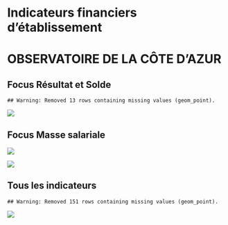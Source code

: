 Indicateurs financiers d’établissement
================

# OBSERVATOIRE DE LA CÔTE D’AZUR

## Focus Résultat et Solde

    ## Warning: Removed 13 rows containing missing values (geom_point).

![](observatoire_de_la_côte_d_azur_files/figure-gfm/etab.focus-1.png)<!-- -->

## Focus Masse salariale

![](observatoire_de_la_côte_d_azur_files/figure-gfm/etab.focus.ms.et.pfe-1.png)<!-- -->

![](observatoire_de_la_côte_d_azur_files/figure-gfm/etab.focus.ms.vs.pfe-1.png)<!-- -->

## Tous les indicateurs

    ## Warning: Removed 151 rows containing missing values (geom_point).

![](observatoire_de_la_côte_d_azur_files/figure-gfm/etab-1.png)<!-- -->
